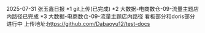 2025-07-31 张玉鑫日报
*1 git上传(已完成)
*2 大数据-电商数仓-09-流量主题店内路径已完成
*3 大数据-电商数仓-09-流量主题店内路径 看板部分和doris部分进行中
上传地址:https://github.com/Dabaoyu12/test-docs
